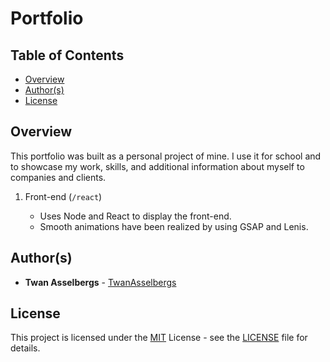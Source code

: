 # Portfolio

## Table of Contents

- [Overview](#overview)
- [Author(s)](#authors)
- [License](#license)

## Overview

This portfolio was built as a personal project of mine. I use it for school and to showcase my work, skills, and additional information about myself to companies and clients.

1. Front-end (`/react`)

   - Uses Node and React to display the front-end.
   - Smooth animations have been realized by using GSAP and Lenis.

## Author(s)

- **Twan Asselbergs** - [TwanAsselbergs](https://github.com/twanasselbergs)

## License

This project is licensed under the [MIT](LICENSE) License - see the [LICENSE](LICENSE) file for details.
